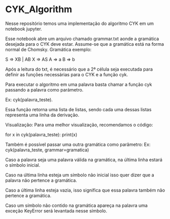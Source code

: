 # CYK_Algorithm
Nesse repositório temos uma implementação do algoritmo CYK em um notebook jupyter.

Esse notebook abre um arquivo chamado grammar.txt aonde a gramática desejada para o CYK deve estar.
Assume-se que a gramática está na forma normal de Chomsky.
Gramática exemplo:

S => XB | AB
X => AS
A => a
B => b

Após a leitura do txt, é necessário que a 2ª célula seja executada para definir as funções necessárias para o CYK e
a função cyk.

Para executar o algoritmo em uma palavra basta chamar a função cyk passando a palavra como parámetro.

Ex: cyk(palavra_teste).

Essa função retorna uma lista de listas, sendo cada uma dessas listas representa uma linha da derivação.

Visualização:
Para uma melhor visualização, recomendamos o código:

for x in cyk(palavra_teste):
    print(x)

Também é possível passar uma outra gramática como parâmetro:
Ex: cyk(palavra_teste, grammar=gramatica)

Caso a palavra seja uma palavra válida na gramática, na última linha estará o símbolo inicial.

Caso na última linha esteja um símbolo não inicial isso quer dizer que a palavra não pertence a gramática.

Caso a última linha esteja vazia, isso significa que essa palavra também não pertence a gramática.

Caso um símbolo não contido na gramática apareça na palavra uma exceção KeyError será levantada nesse símbolo.
